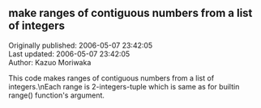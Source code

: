 ## make ranges of contiguous numbers from a list of integers  
Originally published: 2006-05-07 23:42:05  
Last updated: 2006-05-07 23:42:05  
Author: Kazuo Moriwaka  
  
This code makes ranges of contiguous numbers from a list of integers.\nEach range is 2-integers-tuple which is same as for builtin range() function's argument.